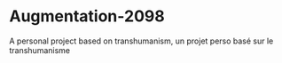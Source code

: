 # Augmentation-2098
A personal project based on transhumanism, un projet perso basé sur le transhumanisme
